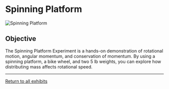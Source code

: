 # Spinning Platform
![Spinning Platform](spinning-platform.JPG)
## Objective
 The Spinning Platform Experiment is a hands-on demonstration of rotational motion, angular momentum, and conservation of momentum. By using a spinning platform, a bike wheel, and two 5 lb weights, you can explore how distributing mass affects rotational speed.


---
[Return to all exhibits](../README.md)
